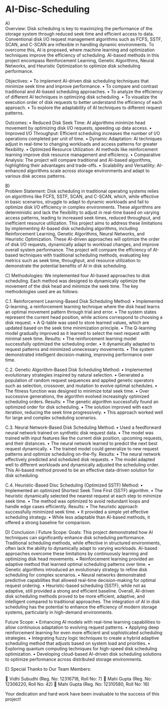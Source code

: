 # AI-Disc-Scheduling
A)	
Overview:
Disk scheduling is key to maximizing the performance of the storage system through reduced seek time and efficient access to data. Conventional disk I/O request management algorithms such as FCFS, SSTF, SCAN, and C-SCAN are inflexible in handling dynamic environments. To overcome this, AI is proposed, where machine learning and optimization techniques improve the efficiency of scheduling. AI-based methods in this project encompass Reinforcement Learning, Genetic Algorithms, Neural Networks, and Heuristic Optimization to optimize disk scheduling performance.

Objectives:
•	To implement AI-driven disk scheduling techniques that minimize seek time and improve performance.
•	To compare and contrast traditional and AI-based scheduling approaches.
•	To analyze the efficiency of different AI techniques in optimizing disk scheduling.
•	To visualize the execution order of disk requests to better understand the efficiency of each approach.
•	To explore the adaptability of AI techniques to different request patterns.

Outcomes:
•	Reduced Disk Seek Time: AI algorithms minimize head movement by optimizing disk I/O requests, speeding up data access.
•	Improved I/O Throughput: Efficient scheduling increases the number of I/O operations completed per unit of time.
•	Dynamic Adaptation: AI techniques adjust in real-time to changing workloads and access patterns for greater flexibility.
•	Optimized Resource Utilization: AI methods like reinforcement learning improve disk resource management and efficiency.
•	Comparative Analysis: The project will compare traditional and AI-based algorithms, highlighting their advantages and trade-offs.
•	Scalability and Versatility: AI-enhanced algorithms scale across storage environments and adapt to various disk access patterns.


B)	
Problem Statement: 
Disk scheduling in traditional operating systems relies on algorithms like FCFS, SSTF, SCAN, and C-SCAN, which, while effective in basic scenarios, struggle to adapt to dynamic workloads and fail to optimize disk I/O efficiency in complex environments. These algorithms are deterministic and lack the flexibility to adjust in real-time based on varying access patterns, leading to increased seek times, reduced throughput, and inefficient resource utilization.
This project aims to address these limitations by implementing AI-based disk scheduling algorithms, including Reinforcement Learning, Genetic Algorithms, Neural Networks, and Heuristic Optimization. These AI-driven approaches will optimize the order of disk I/O requests, dynamically adapt to workload changes, and improve overall system performance. The project will compare the efficiency of AI-based techniques with traditional scheduling methods, evaluating key metrics such as seek time, throughput, and resource utilization to demonstrate the potential benefits of AI in disk scheduling.


C)	Methodologies:
We implemented four AI-based approaches to disk scheduling. Each method was designed to dynamically optimize the movement of the disk head and minimize the seek time. The key methodologies used are as follows:

C.1. Reinforcement Learning-Based Disk Scheduling
Method: 
•	Implemented Q-learning, a reinforcement learning technique where the disk head learns an optimal movement pattern through trial and error.
•	The system states represent the current head position, while actions correspond to choosing a disk request.
•	A Q-table was used to store learned values, which are updated based on the seek time minimization principle.
•	The Q-learning model gradually improved as it learned to select the next request with minimal seek time.
Results:
•	The reinforcement learning model successfully optimized the scheduling order.
•	It dynamically adapted to request patterns and minimized unnecessary movements.
•	The system demonstrated intelligent decision-making, improving performance over time.
 
C.2. Genetic Algorithm-Based Disk Scheduling
Method:
•	Implemented evolutionary strategies inspired by natural selection.
•	Generated a population of random request sequences and applied genetic operators such as selection, crossover, and mutation to evolve optimal schedules.
•	The fitness function was designed to minimize total seek time.
•	Over successive generations, the algorithm evolved increasingly optimized scheduling orders.
Results: 
•	The genetic algorithm successfully found an optimized order for disk scheduling.
•	The solution improved with each iteration, reducing the seek time progressively.
•	This approach worked well for large and complex scheduling scenarios.
 
C.3. Neural Network-Based Disk Scheduling
Method:
•	Used a feedforward neural network trained on synthetic disk request data.
•	The model was trained with input features like the current disk position, upcoming requests, and their distances.
•	The neural network learned to predict the next best request dynamically.
•	The trained model could generalize to new request patterns and optimize scheduling on-the-fly.
Results:
•	The neural network effectively predicted and scheduled disk requests.
•	The model adapted well to different workloads and dynamically adjusted the scheduling order.
This AI-based method proved to be an effective data-driven solution for disk scheduling.
 
C.4. Heuristic-Based Disc Scheduling (Optimized SSTF)
Method:
•	Implemented an optimized Shortest Seek Time First (SSTF) algorithm.
•	The heuristic dynamically selected the nearest request at each step to minimize seek time.
•	The method was optimized to avoid redundant loops and handle edge cases efficiently.
Results:
•	The heuristic approach successfully minimized seek time.
•	It provided a simple yet effective scheduling strategy.
•	While less adaptable than AI-based methods, it offered a strong baseline for comparison.

 
D) 
Conclusion / Future Scope:
Goals:
This project demonstrated how AI techniques can significantly enhance disk scheduling performance. Traditional scheduling methods, while effective in structured environments, often lack the ability to dynamically adapt to varying workloads. AI-based approaches overcome these limitations by continuously learning and optimizing disk head movements.
•	Reinforcement learning provided an adaptive method that learned optimal scheduling patterns over time.
•	Genetic algorithms introduced an evolutionary strategy to refine disk scheduling for complex scenarios.
•	Neural networks demonstrated predictive capabilities that allowed real-time decision-making for optimal request ordering.
•	Heuristic-based scheduling (SSTF), while not as adaptive, still provided a strong and efficient baseline.
Overall, AI-driven disk scheduling methods proved to be more efficient, adaptive, and intelligent compared to traditional approaches. The integration of AI in disk scheduling has the potential to enhance the efficiency of modern storage systems, particularly in high-demand environments.

Future Scope:
•	Enhancing AI models with real-time learning capabilities to allow continuous adaptation to evolving request patterns.
•	Applying deep reinforcement learning for even more efficient and sophisticated scheduling strategies.
•	Integrating fuzzy logic techniques to create a hybrid adaptive scheduling method that adjusts based on system load and priorities.
•	Exploring quantum computing techniques for high-speed disk scheduling optimization.
•	Developing cloud-based AI-driven disk scheduling solutions to optimize performance across distributed storage environments.


E) 
Special Thanks to Our Team Members:

🌟 Vidhi Subudhi (Reg. No: 12316718, Roll No: 7)
🌟 Mahi Gupta (Reg. No: 12306220, Roll No: 42)
🌟 Mahi Gupta (Reg. No: 12310580, Roll No: 16)

Your dedication and hard work have been invaluable to the success of this project!
